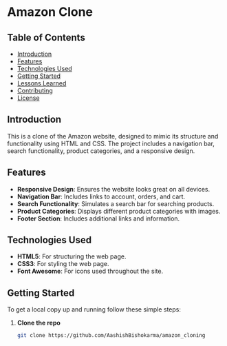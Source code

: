 # Amazon Clone

## Table of Contents
- [Introduction](#introduction)
- [Features](#features)
- [Technologies Used](#technologies-used)
- [Getting Started](#getting-started)
- [Lessons Learned](#lessons-learned)
- [Contributing](#contributing)
- [License](#license)

## Introduction
This is a clone of the Amazon website, designed to mimic its structure and functionality using HTML and CSS. The project includes a navigation bar, search functionality, product categories, and a responsive design.

## Features
- **Responsive Design**: Ensures the website looks great on all devices.
- **Navigation Bar**: Includes links to account, orders, and cart.
- **Search Functionality**: Simulates a search bar for searching products.
- **Product Categories**: Displays different product categories with images.
- **Footer Section**: Includes additional links and information.

## Technologies Used
- **HTML5**: For structuring the web page.
- **CSS3**: For styling the web page.
- **Font Awesome**: For icons used throughout the site.

## Getting Started
To get a local copy up and running follow these simple steps:

1. **Clone the repo**
   ```sh
   git clone https://github.com/AashishBishokarma/amazon_cloning
